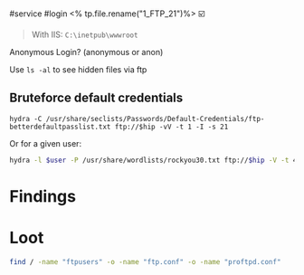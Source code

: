 #service #login
<% tp.file.rename("1_FTP_21")%>
☑️
> With IIS: `C:\inetpub\wwwroot`


Anonymous Login? (anonymous or anon)

Use `ls -al` to see hidden files via ftp

## Bruteforce default credentials
```
hydra -C /usr/share/seclists/Passwords/Default-Credentials/ftp-betterdefaultpasslist.txt ftp://$hip -vV -t 1 -I -s 21
```
Or for a given user:
```bash
hydra -l $user -P /usr/share/wordlists/rockyou30.txt ftp://$hip -V -t 4 -I -s 21
```

# Findings


# Loot
```bash
find / -name "ftpusers" -o -name "ftp.conf" -o -name "proftpd.conf"
```
